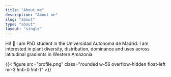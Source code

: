 ```yaml
---
title: "About me"
description: "About me"
slug: "about"
type: "about"
layout: "single"
---
```


Hi! :wave: I am PhD student in the Universidad Autonoma de Madrid.
I am interested in plant diversity, distribution, dominance and uses across latitudinal gradients in Western Amazonia.

{{< figure src="profile.png" class="rounded w-56 overflow-hidden float-left mr-3 !mb-0 !mt-1" >}}
